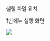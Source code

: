 실행 파일 위치

1번메뉴 실행 화면

<img src=https://cdn.pixabay.com/photo/2023/08/20/20/03/planes-8203121_1280.jpg>
